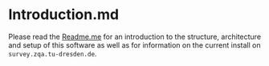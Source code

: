 Introduction.md
================

Please read the [Readme.me](../Readme.md) for an introduction to the structure, architecture and setup of this software as well as for information on the current install on `survey.zqa.tu-dresden.de`.